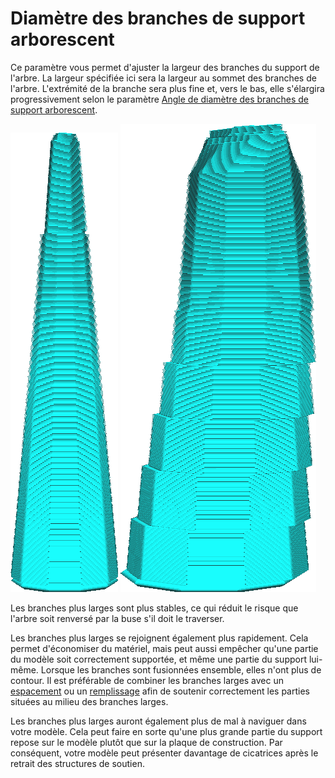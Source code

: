 Diamètre des branches de support arborescent
===

Ce paramètre vous permet d'ajuster la largeur des branches du support de l'arbre. La largeur spécifiée ici sera la largeur au sommet des branches de l'arbre. L'extrémité de la branche sera plus fine et, vers le bas, elle s'élargira progressivement selon le paramètre [Angle de diamètre des branches de support arborescent](./support_tree_branch_diameter_angle.md).

![La forme d'une branche d'un diamètre de 1,4 mm](../../../articles/images/support_tree_branch_diameter_1_4mm_5.png)
![La forme d'une branche d'un diamètre de 5mm](../../../articles/images/support_tree_branch_diameter_5mm.png)

Les branches plus larges sont plus stables, ce qui réduit le risque que l'arbre soit renversé par la buse s'il doit le traverser.

Les branches plus larges se rejoignent également plus rapidement. Cela permet d'économiser du matériel, mais peut aussi empêcher qu'une partie du modèle soit correctement supportée, et même une partie du support lui-même. Lorsque les branches sont fusionnées ensemble, elles n'ont plus de contour. Il est préférable de combiner les branches larges avec un [espacement](./support_tree_branch_distance.md) ou un [remplissage](../support/support_infill_rate.md) afin de soutenir correctement les parties situées au milieu des branches larges.

Les branches plus larges auront également plus de mal à naviguer dans votre modèle. Cela peut faire en sorte qu'une plus grande partie du support repose sur le modèle plutôt que sur la plaque de construction. Par conséquent, votre modèle peut présenter davantage de cicatrices après le retrait des structures de soutien.
